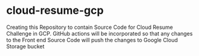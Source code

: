 # cloud-resume-gcp
Creating this Repository to contain Source Code for Cloud Resume Challenge in GCP.
GitHub actions will be incorporated so that any changes to the Front end Source Code will push the changes to Google Cloud Storage bucket
